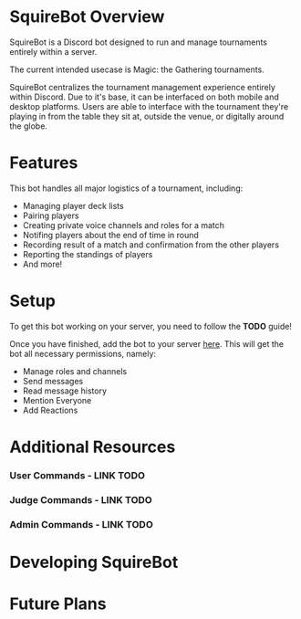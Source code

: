 # SquireBot Overview

SquireBot is a Discord bot designed to run and manage tournaments entirely within a server.

The current intended usecase is Magic: the Gathering tournaments.

SquireBot centralizes the tournament management experience entirely within Discord. Due to it's base, it can be interfaced on both mobile and desktop platforms. Users are able to interface with the tournament they're playing in from the table they sit at, outside the venue, or digitally around the globe.

# Features

This bot handles all major logistics of a tournament, including:
 - Managing player deck lists
 - Pairing players
 - Creating private voice channels and roles for a match
 - Notifing players about the end of time in round
 - Recording result of a match and confirmation from the other players
 - Reporting the standings of players
 - And more!

# Setup

To get this bot working on your server, you need to follow the **TODO** guide!

Once you have finished, add the bot to your server [here]("https://discord.com/api/oauth2/authorize?client_id=784967512106074183&permissions=268634192&scope=bot").
This will get the bot all necessary permissions, namely:
 - Manage roles and channels
 - Send messages
 - Read message history
 - Mention Everyone
 - Add Reactions

# Additional Resources

### User Commands - LINK TODO

### Judge Commands - LINK TODO

### Admin Commands - LINK TODO

# Developing SquireBot


# Future Plans





